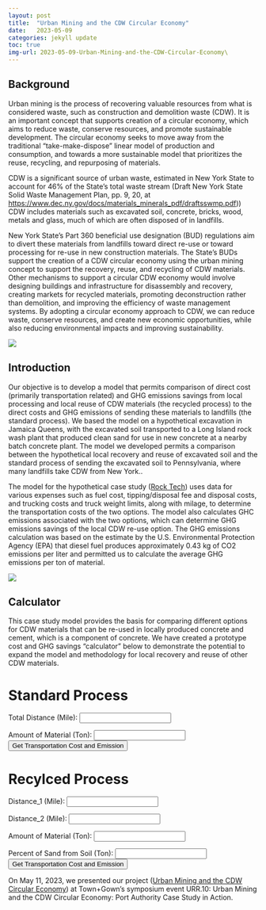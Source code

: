 ```yaml
---
layout: post
title:  "Urban Mining and the CDW Circular Economy"
date:   2023-05-09
categories: jekyll update
toc: true
img-url: 2023-05-09-Urban-Mining-and-the-CDW-Circular-Economy\
---
```


## Background

Urban mining is the process of recovering valuable resources from what is considered waste, such as construction and demolition waste (CDW). It is an important concept that supports creation of a circular economy, which aims to reduce waste, conserve resources, and promote sustainable development. The circular economy seeks to move away from the traditional “take-make-dispose” linear model of production and consumption, and towards a more sustainable model that prioritizes the reuse, recycling, and repurposing of materials.

CDW is a significant source of urban waste, estimated in New York State to account for 46% of the State’s total waste stream (Draft New York State Solid Waste Management Plan, pp. 9, 20, at <a href="https://www.dec.ny.gov/docs/materials_minerals_pdf/draftsswmp.pdf">https://www.dec.ny.gov/docs/materials_minerals_pdf/draftsswmp.pdf)</a>) CDW includes materials such as excavated soil, concrete, bricks, wood, metals and
glass, much of which are often disposed of in landfills.

New York State’s Part 360 beneficial use designation (BUD) regulations aim to divert these materials from landfills toward direct re-use or toward processing for re-use in new construction materials. The State’s BUDs support the creation of a CDW circular economy using the urban mining concept to support the recovery, reuse, and recycling of CDW materials. Other mechanisms to support a circular CDW economy would involve designing buildings and infrastructure for disassembly and recovery, creating markets for recycled materials, promoting deconstruction rather than demolition, and improving the efficiency of waste management systems. By adopting a circular economy approach to CDW, we can reduce waste, conserve resources, and create new economic opportunities, while also reducing environmental impacts and improving sustainability.

<div class="blog-only-image" style="margin-bottom: 20px;">
    <img src="{{ site.blog-img-url }}{{ page.img-url }}Constructions.png">
</div>


## Introduction


Our objective is to develop a model that permits comparison of direct cost (primarily transportation related) and GHG emissions savings from local processing and local reuse of CDW materials (the recycled process) to the direct costs and GHG emissions of sending these materials to landfills (the standard process). We based the model on a hypothetical excavation in Jamaica Queens, with the excavated soil transported to a Long Island rock wash plant that produced clean sand for use in new concrete at a nearby batch concrete plant. The model we developed permits a comparison between the hypothetical local recovery and reuse of excavated soil and the standard process of sending the excavated soil to Pennsylvania, where many landfills take CDW from New
York..

The model for the hypothetical case study (<a href="https://docs.google.com/spreadsheets/d/1439GZQQ7Zko0tlztk9GlA12wQrmT_APnIGqUQmlOEc4/edit#gid=416468233">Rock Tech</a>) uses data for various expenses such as fuel cost, tipping/disposal fee and disposal costs, and trucking costs and truck weight limits, along with milage, to determine the transportation costs of the two options. The model also calculates GHC emissions associated with the two options, which can determine GHG emissions savings of the local CDW re-use option. The GHG emissions calculation was based on the estimate by the U.S. Environmental Protection Agency (EPA) that diesel fuel produces approximately 0.43 kg of CO2 emissions per liter and permitted us to calculate the average GHG emissions per ton of material.

<div class="blog-only-image" style="margin-bottom: 20px;">
    <img src="{{ site.blog-img-url }}{{ page.img-url }}Truck.png">
</div>


## Calculator

This case study model provides the basis for comparing different options for CDW
materials that can be re-used in locally produced concrete and cement, which is a
component of concrete. We have created a prototype cost and GHG savings
“calculator” below to demonstrate the potential to expand the model and methodology for local recovery and reuse of other CDW materials.

# Standard Process

<label for="input-box-dis">Total Distance (Mile):</label>
<input type="text" id="input-box-dis" name="number">
<!-- <button onclick="calculate_std_process()">Transp Cost-Standard Process</button>  -->
<p id="result_avg_cost_standard"></p>

<label for="input-box-amt">Amount of Material (Ton):</label>
<input type="text" id="input-box-amt" name="number">
<button onclick="calculate_std_process()">Get Transportation Cost and Emission</button>
<p id="result_emission_standard"></p>

<script>
  function calculate_std_process() {
    // Get a reference to the input box
    const inputBox1 = document.getElementById("input-box-dis");
    const inputBox2 = document.getElementById("input-box-amt");

    // Retrieve the value of the input box
    const dis = inputBox1.value;
    const amt = inputBox2.value;

    // Process the input using a formula
    const transp_cost_standard = (dis/4*3.4*Math.ceil(amt/22,0)+amt*44+Math.ceil(amt/22,0)*(dis/30)*100)/amt;
    // const avg_transp_cost_standard = total_transp_cost_standard/amt;
    const emission_standard = (Math.ceil(amt/22,0)*dis/4*1.62772)/amt
    // const emission_standard = dis/3.5*3.4*Math.ceil(amt/40,0)+amt*10+Math.ceil(amt/40,0)*dis/25*100;
    // const avg_total_transp_cost_recycled = total_transp_cost_recycled/amt

    // Output the result to the user

    const result_total_cost_standard = document.getElementById("result_avg_cost_standard");
    result_total_cost_standard.textContent = `The average transportation cost per ton of material in standard process will cost $${transp_cost_standard}.`;
    
    const result_total_cost_recycled = document.getElementById("result_emission_standard");
    result_total_cost_recycled.textContent = `The average GHG emission per ton of material in standard process is ${emission_standard} Kg.`;
  }

</script>

# Recylced Process

<label for="input-box-dis1">Distance_1 (Mile):</label>
<input type="text" id="input-box-dis1" name="number">

<label for="input-box-dis2">Distance_2 (Mile):</label>
<input type="text" id="input-box-dis2" name="number">
<p id="result_avg_cost_recycled"></p>

<label for="input-box-amt">Amount of Material (Ton):</label>
<input type="text" id="input-box-total_amt" name="number">

<p id="result_emission_recycled"></p>

<label for="input-box-p"> Percent of Sand from Soil (Ton):</label>
<input type="text" id="input-box-p" name="number">
<button onclick="calculate_recyled_process()">Get Transportation Cost and Emission</button>

<script>
  function calculate_recycled_process() {
    // Get a reference to the input box
    const inputBox1 = document.getElementById("input-box-dis1");
    const inputBox2 = document.getElementById("input-box-dis2");
    const inputBox3 = document.getElementById("input-box-amt");
    const inputBox4 = document.getElementById("input-box-p");

    // Retrieve the value of the input box
    const dis1 = inputBox1.value;
    const dis2 = inputBox2.value;
    const amt = inputBox3.value;
    const p = inputBox4.value;

    // Process the input using a formula
    const transp_cost_cycled = (dis1/3.5*3.4*Math.ceil(amt/38,0)+amt*10+ROUNDUP(amt/38,0)*dis1/25*100+dis2/3.5*3.4*Math.ceil(amt*p/38,0)+Math.ceil(amt*p/38,0)*dis1/25*100+amt*p*10)/amt;
    // const avg_transp_cost_standard = total_transp_cost_standard/amt;
    const emission_recycled = (Math.ceil(amt/38,0)*dis1/3.5*1.62772+Math.ceil(amt*p/38,0)*dis2/3.5*1.6277263)/amt;
    // const avg_total_transp_cost_recycled = total_transp_cost_recycled/amt

    // Output the result to the user

    const result_emission_standard = document.getElementById("result_avg_cost_recycled");
    result_emission_standard.textContent = `The average transportation cost per ton of material in recyled process will cost $${transp_cost_cycled}.`;
    
    const result_emission_recycled = document.getElementById("result_emission_recycled");
    result_emission_recycled.textContent = `The average GHG emission per ton of material in recycled process is ${emission_recycled} Kg.`;
  }

</script>

On May 11, 2023, we presented our project (<a href="https://docs.google.com/presentation/d/1u4ESZFcWbqluNVV56ZAIvwG5yfNh3zSkRwh8YghLT-o/edit?usp=sharing">Urban Mining and the CDW Circular Economy</a>) at Town+Gown’s symposium event URR.10:
Urban Mining and the CDW Circular Economy: Port Authority Case Study in Action.
